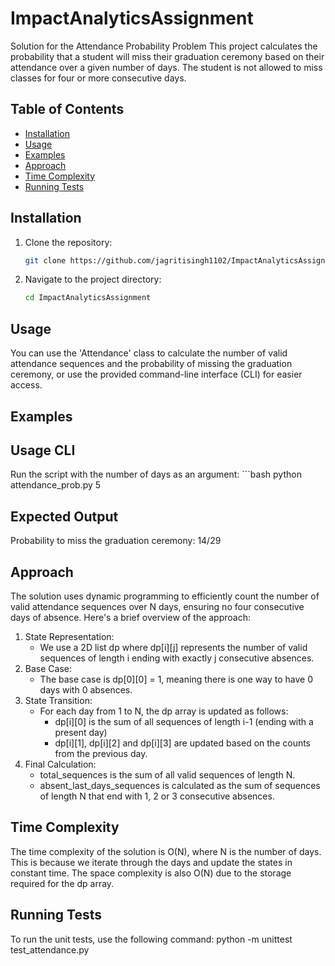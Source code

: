 # ImpactAnalyticsAssignment
Solution for the Attendance Probability Problem
This project calculates the probability that a student will miss their graduation ceremony based on their
attendance over a given number of days. The student is not allowed to miss classes for four or more consecutive
days.

## Table of Contents
- [Installation](#installation)
- [Usage](#Usage)
- [Examples](#Examples)
- [Approach](#approach)
- [Time Complexity](#time-complexity)
- [Running Tests](#running-tests)

## Installation

1. Clone the repository:
    ```bash
    git clone https://github.com/jagritisingh1102/ImpactAnalyticsAssignment.git
    ```
2. Navigate to the project directory:
    ```bash
   cd ImpactAnalyticsAssignment
   ```

## Usage
You can use the 'Attendance' class to calculate the number of valid attendance sequences and the 
probability of missing the graduation ceremony, or use the provided command-line interface (CLI) 
for easier access.

## Examples

## Usage CLI
Run the script with the number of days as an argument:
    ```bash
    python attendance_prob.py 5

## Expected Output
Probability to miss the graduation ceremony: 14/29

## Approach
The solution uses dynamic programming to efficiently count the number of valid attendance sequences
over N days, ensuring no four consecutive days of absence. Here's a brief overview of the approach:
1. State Representation:
    - We use a 2D list dp where dp[i][j] represents the number of valid sequences of length i ending 
      with exactly j consecutive absences.
2. Base Case:
   - The base case is dp[0][0] = 1, meaning there is one way to have 0 days with 0 absences.
3. State Transition:
   - For each day from 1 to N, the dp array is updated as follows:
     - dp[i][0] is the sum of all sequences of length i-1 (ending with a present day)
     - dp[i][1], dp[i][2] and dp[i][3] are updated based on the counts from the previous day.
4. Final Calculation:
   - total_sequences is the sum of all valid sequences of length N.
   - absent_last_days_sequences is calculated as the sum of sequences of length N that end with
     1, 2 or 3 consecutive absences.

## Time Complexity

The time complexity of the solution is O(N), where N is the number of days. This is because we iterate
through the days and update the states in constant time. The space complexity is also O(N) due to the
storage required for the dp array.

## Running Tests
To run the unit tests, use the following command:
    python -m unittest test_attendance.py